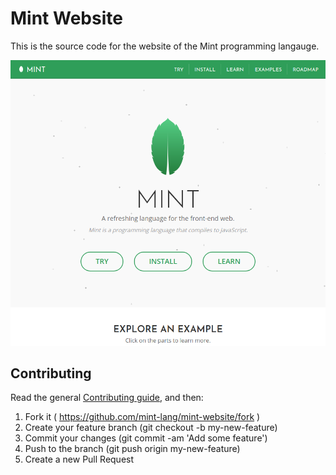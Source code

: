 # Mint Website
This is the source code for the website of the Mint programming langauge.

<img src="./screenshots/01.png" alt="Screenshot of the website">

Contributing
------------

Read the general [Contributing guide](https://github.com/mint-lang/mint-website/blob/master/CONTRIBUTING.md), and then:

1. Fork it ( https://github.com/mint-lang/mint-website/fork )
2. Create your feature branch (git checkout -b my-new-feature)
3. Commit your changes (git commit -am 'Add some feature')
4. Push to the branch (git push origin my-new-feature)
5. Create a new Pull Request

